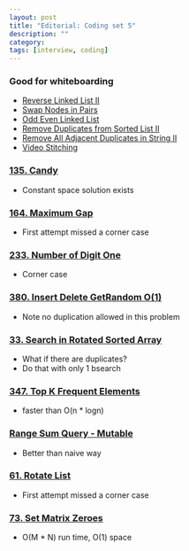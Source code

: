 ```yaml
---
layout: post
title: "Editorial: Coding set 5" 
description: ""
category: 
tags: [interview, coding]
---
```

### Good for whiteboarding
* [Reverse Linked List II](https://leetcode.com/submissions/detail/363116697/)
* [Swap Nodes in Pairs](https://leetcode.com/submissions/detail/363561558/)
* [Odd Even Linked List](https://leetcode.com/submissions/detail/363570232/)
* [Remove Duplicates from Sorted List II](https://leetcode.com/submissions/detail/366309294/) 
* [Remove All Adjacent Duplicates in String II](https://leetcode.com/submissions/detail/401241466/)
* [Video Stitching](https://leetcode.com/submissions/detail/401257873/)

### [135. Candy](https://leetcode.com/submissions/detail/356593330/)
* Constant space solution exists

### [164. Maximum Gap](https://leetcode.com/submissions/detail/357180289/)
* First attempt missed a corner case

### [233. Number of Digit One](https://leetcode.com/submissions/detail/361726616/)
* Corner case

### [380. Insert Delete GetRandom O(1)](https://leetcode.com/submissions/detail/363110295/)
* Note no duplication allowed in this problem

### [33. Search in Rotated Sorted Array](https://leetcode.com/submissions/detail/363554633/)
* What if there are duplicates?
* Do that with only 1 bsearch

### [347. Top K Frequent Elements](https://leetcode.com/submissions/detail/364008407/)
* faster than O(n * logn)

### [Range Sum Query - Mutable](https://leetcode.com/submissions/detail/364010193/)
* Better than naive way

### [61. Rotate List](https://leetcode.com/submissions/detail/364020464/)
* First attempt missed a corner case

### [73. Set Matrix Zeroes](https://leetcode.com/submissions/detail/364484697/)
* O(M * N) run time, O(1) space
